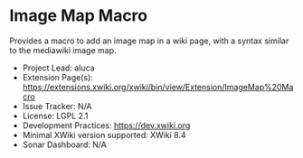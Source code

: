 # Image Map Macro

Provides a macro to add an image map in a wiki page, with a syntax similar to the mediawiki image map.

* Project Lead: aluca
* Extension Page(s): https://extensions.xwiki.org/xwiki/bin/view/Extension/ImageMap%20Macro
* Issue Tracker: N/A
* License: LGPL 2.1
* Development Practices: https://dev.xwiki.org
* Minimal XWiki version supported: XWiki 8.4
* Sonar Dashboard: N/A
